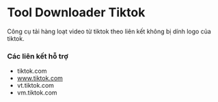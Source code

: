 # Tool Downloader Tiktok
Công cụ tải hàng loạt video từ tiktok theo liên kết không bị dính logo của tiktok.
### Các liên kết hỗ trợ
- tiktok.com
- www.tiktok.com
- vt.tiktok.com
- vm.tiktok.com
